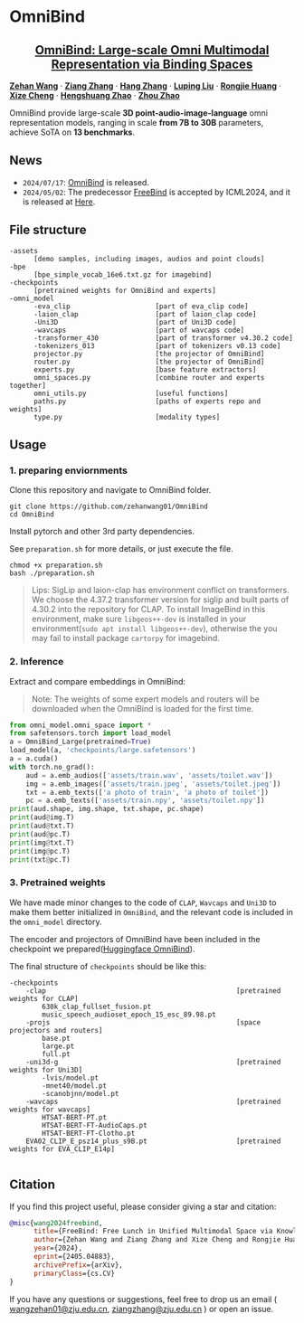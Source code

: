 # OmniBind


<h2 align="center"> <a href=""> OmniBind: Large-scale Omni Multimodal Representation via Binding Spaces </a> </h2>

[**Zehan Wang**](https://zehanwang01.github.io/) · [**Ziang Zhang**]() · [**Hang Zhang**]() · [**Luping Liu**]() · [**Rongjie Huang**]() · [**Xize Cheng**]() · [**Hengshuang Zhao**]() · [**Zhou Zhao**]()

OmniBind provide large-scale **3D point-audio-image-language** omni representation models, ranging in scale **from 7B to 30B** parameters, achieve SoTA on **13 benchmarks**.

## News
- `2024/07/17`: <a href="">OmniBind</a> is released.
- `2024/05/02`: The predecessor <a href="https://arxiv.org/abs/2405.04883">FreeBind</a> is accepted by ICML2024, and it is released at <a href="https://github.com/zehanwang01/FreeBind">Here</a>.

## File structure
```
-assets
      [demo samples, including images, audios and point clouds]
-bpe
      [bpe_simple_vocab_16e6.txt.gz for imagebind]
-checkpoints
      [pretrained weights for OmniBind and experts]
-omni_model
      -eva_clip                     [part of eva_clip code]
      -laion_clap                   [part of laion_clap code]
      -Uni3D                        [part of Uni3D code]
      -wavcaps                      [part of wavcaps code]
      -transformer_430              [part of transformer v4.30.2 code]
      -tokenizers_013               [part of tokenizers v0.13 code]
      projector.py                  [the projector of OmniBind]
      router.py                     [the projector of OmniBind]
      experts.py                    [base feature extractors]
      omni_spaces.py                [combine router and experts together]
      omni_utils.py                 [useful functions]
      paths.py                      [paths of experts repo and weights]
      type.py                       [modality types]
```

## Usage

### 1. preparing enviornments
Clone this repository and navigate to OmniBind folder.
```shell
git clone https://github.com/zehanwang01/OmniBind
cd OmniBind
```
Install pytorch and other 3rd party dependencies.

See `preparation.sh` for more details, or just execute the file.
```shell
chmod +x preparation.sh
bash ./preparation.sh
```

>Lips: SigLip and laion-clap has environment conflict on transformers. We choose the 4.37.2 transformer version for siglip and built parts of 4.30.2 into the repository for CLAP.
To install ImageBind in this environment, make sure `libgeos++-dev` is installed in your environment(`sudo apt install libgeos++-dev`), otherwise the you may fail to install package `cartorpy` for imagebind.

### 2. Inference

Extract and compare embeddings in OmniBind:
>Note: The weights of some expert models and routers will be downloaded when the OmniBind is loaded for the first time.
```python
from omni_model.omni_space import *
from safetensors.torch import load_model
a = OmniBind_Large(pretrained=True)
load_model(a, 'checkpoints/large.safetensors')
a = a.cuda()
with torch.no_grad():
    aud = a.emb_audios(['assets/train.wav', 'assets/toilet.wav'])
    img = a.emb_images(['assets/train.jpeg', 'assets/toilet.jpeg'])
    txt = a.emb_texts(['a photo of train', 'a photo of toilet'])
    pc = a.emb_texts(['assets/train.npy', 'assets/toilet.npy'])
print(aud.shape, img.shape, txt.shape, pc.shape)
print(aud@img.T)
print(aud@txt.T)
print(aud@pc.T)
print(img@txt.T)
print(img@pc.T)
print(txt@pc.T)

```

### 3. Pretrained weights

We have made minor changes to the code of `CLAP`, `Wavcaps` and `Uni3D` to make them better initialized in `OmniBind`, and the relevant code is included in the `omni_model` directory.

The encoder and projectors of OmniBind have been included in the checkpoint we prepared([Huggingface OmniBind](https://huggingface.co/Viglong/OmniBind)).

The final structure of `checkpoints` should be like this:
```
-checkpoints
    -clap                                               [pretrained weights for CLAP]
        630k_clap_fullset_fusion.pt
        music_speech_audioset_epoch_15_esc_89.98.pt
    -projs                                              [space projectors and routers]
        base.pt
        large.pt
        full.pt
    -uni3d-g                                            [pretrained weights for Uni3D]
        -lvis/model.pt
        -mnet40/model.pt
        -scanobjnn/model.pt
    -wavcaps                                            [pretrained weights for wavcaps]
        HTSAT-BERT-PT.pt
        HTSAT-BERT-FT-AudioCaps.pt
        HTSAT-BERT-FT-Clotho.pt
    EVA02_CLIP_E_psz14_plus_s9B.pt                      [pretrained weights for EVA_CLIP_E14p]
    
```

## Citation
If you find this project useful, please consider giving a star and citation:

```bibtex
@misc{wang2024freebind,
      title={FreeBind: Free Lunch in Unified Multimodal Space via Knowledge Fusion}, 
      author={Zehan Wang and Ziang Zhang and Xize Cheng and Rongjie Huang and Luping Liu and Zhenhui Ye and Haifeng Huang and Yang Zhao and Tao Jin and Peng Gao and Zhou Zhao},
      year={2024},
      eprint={2405.04883},
      archivePrefix={arXiv},
      primaryClass={cs.CV}
}
```
If you have any questions or suggestions, feel free to drop us an email ( [wangzehan01@zju.edu.cn](wangzehan01@zju.edu.cn), [ziangzhang@zju.edu.cn](ziangzhang@zju.edu.cn) ) or open an issue.